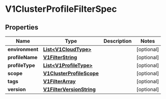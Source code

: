 # V1ClusterProfileFilterSpec

## Properties
Name | Type | Description | Notes
------------ | ------------- | ------------- | -------------
**environment** | [**List&lt;V1CloudType&gt;**](V1CloudType.md) |  |  [optional]
**profileName** | [**V1FilterString**](V1FilterString.md) |  |  [optional]
**profileType** | [**List&lt;V1ProfileType&gt;**](V1ProfileType.md) |  |  [optional]
**scope** | [**V1ClusterProfileScope**](V1ClusterProfileScope.md) |  |  [optional]
**tags** | [**V1FilterArray**](V1FilterArray.md) |  |  [optional]
**version** | [**V1FilterVersionString**](V1FilterVersionString.md) |  |  [optional]
